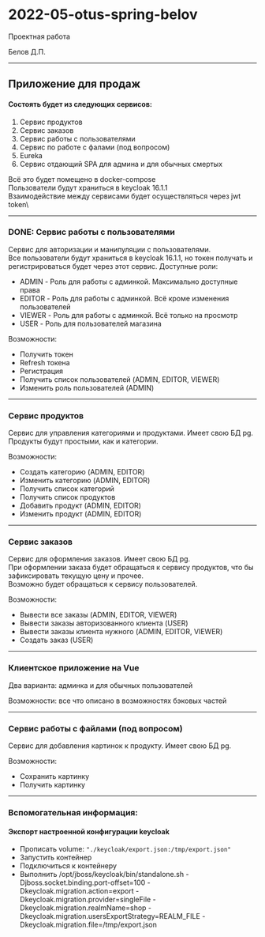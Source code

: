# 2022-05-otus-spring-belov
Проектная работа

Белов Д.П.

---
## Приложение для продаж
#### Состоять будет из следующих сервисов:
1. Сервис продуктов
2. Сервис заказов
3. Сервис работы с пользователями
4. Сервис по работе с фалами (под вопросом)
5. Eureka
6. Сервис отдающий SPA для админа и для обычных смертых

Всё это будет помещено в docker-compose\
Пользователи будут храниться в keycloak 16.1.1\
Взаимодействие между сервисами будет осуществляться через jwt token\

---
### DONE: Сервис работы с пользователями
Сервис для авторизации и манипуляции с пользователями. \
Все пользователи будут храниться в keycloak 16.1.1, но токен получать и регистрироваться будет через этот сервис.
Доступные роли:
- ADMIN - Роль для работы с админкой. Максимально доступные права
- EDITOR - Роль для работы с админкой. Всё кроме изменения пользователей
- VIEWER - Роль для работы с админкой. Всё только на просмотр
- USER - Роль для пользователей магазина

Возможности:
- Получить токен
- Refresh токена
- Регистрация
- Получить список пользователей (ADMIN, EDITOR, VIEWER)
- Изменить роль пользователей (ADMIN)

---
### Сервис продуктов
Сервис для управления категориями и продуктами. Имеет свою БД pg. Продукты будут простыми, как и категории.

Возможности:
- Создать категорию (ADMIN, EDITOR)
- Изменить категорию (ADMIN, EDITOR)
- Получить список категорий
- Получить список продуктов
- Добавить продукт (ADMIN, EDITOR)
- Изменить продукт (ADMIN, EDITOR)

---
### Сервис заказов
Сервис для оформления заказов. Имеет свою БД pg.\
При оформлении заказа будет обращаться к сервису продуктов, что бы зафиксировать текущую цену и прочее.\
Возможно будет обращаться к сервису пользователей.

Возможности:
- Вывести все заказы (ADMIN, EDITOR, VIEWER)
- Вывести заказы авторизованного клиента (USER)
- Вывести заказы клиента нужного (ADMIN, EDITOR, VIEWER)
- Создать заказ (USER)

---
### Клиентское приложение на Vue
Два варианта: админка и для обычных пользователей

Возможности: все что описано в возможностях бэковых частей

---
### Сервис работы с файлами (под вопросом)
Сервис для добавления картинок к продукту. Имеет свою БД pg.

Возможности:
- Сохранить картинку
- Получить картинку

---
### Вспомогательная информация:
#### Экспорт настроенной конфигурации keycloak
- Прописать volume: `"./keycloak/export.json:/tmp/export.json"`
- Запустить контейнер
- Подключиться к контейнеру
- Выполнить /opt/jboss/keycloak/bin/standalone.sh -Djboss.socket.binding.port-offset=100 -Dkeycloak.migration.action=export -Dkeycloak.migration.provider=singleFile -Dkeycloak.migration.realmName=shop -Dkeycloak.migration.usersExportStrategy=REALM_FILE -Dkeycloak.migration.file=/tmp/export.json
